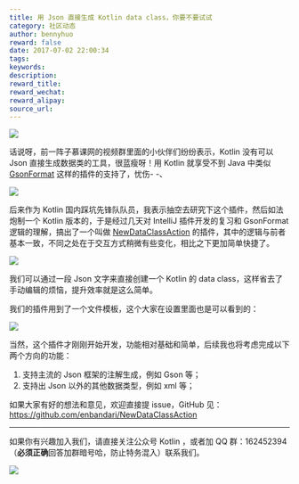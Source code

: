 ```yaml
---
title: 用 Json 直接生成 Kotlin data class，你要不要试试
category: 社区动态
author: bennyhuo
reward: false
date: 2017-07-02 22:00:34
tags:
keywords:
description:
reward_title:
reward_wechat:
reward_alipay:
source_url:
---
```


![](/assets/2017.07.02/json4kotlin.jpg)

话说呀，前一阵子慕课网的视频群里面的小伙伴们纷纷表示，Kotlin 没有可以 Json 直接生成数据类的工具，很蓝瘦呀！用 Kotlin 就享受不到 Java 中类似 [GsonFormat](https://github.com/zzz40500/GsonFormat) 这样的插件的支持了，忧伤- -、

![](/assets/2017.05.22/nothappy.jpg)

后来作为 Kotlin 国内踩坑先锋队队员，我表示抽空去研究下这个插件，然后如法炮制一个 Kotlin 版本的，于是经过几天对 IntelliJ 插件开发的复习和 GsonFormat 逻辑的理解，搞出了一个叫做 [NewDataClassAction](https://github.com/enbandari/NewDataClassAction) 的插件，其中的逻辑与前者基本一致，不同之处在于交互方式稍微有些变化，相比之下更加简单快捷了。

![](/assets/2017.07.02/dataclass.gif)

我们可以通过一段 Json 文字来直接创建一个 Kotlin 的 data class，这样省去了手动编辑的烦恼，提升效率就是这么简单。

我们的插件用到了一个文件模板，这个大家在设置里面也是可以看到的：

![](/assets/2017.07.02/filetemplate.jpeg)

当然，这个插件才刚刚开始开发，功能相对基础和简单，后续我也将考虑完成以下两个方向的功能：

1. 支持主流的 Json 框架的注解生成，例如 Gson 等；
2. 支持出 Json 以外的其他数据类型，例如 xml 等；

如果大家有好的想法和意见，欢迎直接提 issue，GitHub 见：https://github.com/enbandari/NewDataClassAction



---

如果你有兴趣加入我们，请直接关注公众号 Kotlin ，或者加 QQ 群：162452394 （**必须正确**回答加群暗号哈，防止特务混入）联系我们。

![](/arts/kotlin_group.jpg)